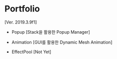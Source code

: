 # Portfolio
[Ver. 2019.3.9f1]


* Popup [Stack을 활용한 Popup Manager]



* Animation [GUI를 활용한 Dynamic Mesh Animation]



* EffectPool [Not Yet]
